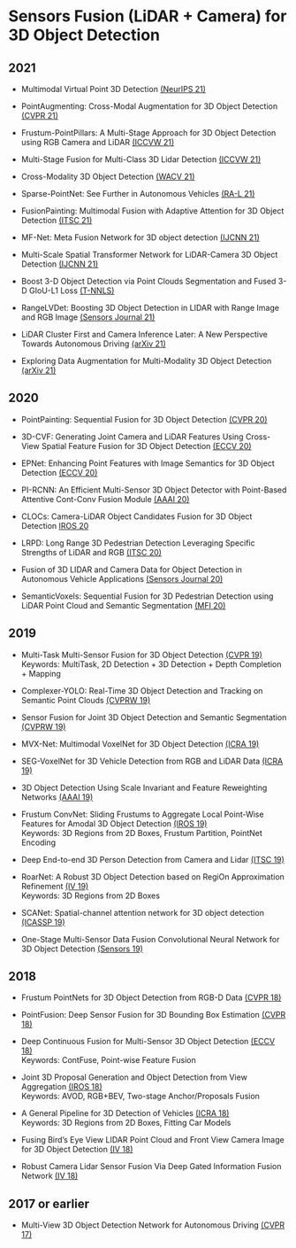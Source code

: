 # Sensors Fusion (LiDAR + Camera) for 3D Object Detection

## 2021

- Multimodal Virtual Point 3D Detection [(NeurIPS 21)](https://proceedings.neurips.cc/paper/2021/file/895daa408f494ad58006c47a30f51c1f-Paper.pdf)

- PointAugmenting: Cross-Modal Augmentation for 3D Object Detection [(CVPR 21)](https://vision.sjtu.edu.cn/files/cvpr21_pointaugmenting.pdf)

- Frustum-PointPillars: A Multi-Stage Approach for 3D Object Detection using RGB Camera and LiDAR [(ICCVW 21)](https://openaccess.thecvf.com/content/ICCV2021W/AVVision/papers/Paigwar_Frustum-PointPillars_A_Multi-Stage_Approach_for_3D_Object_Detection_Using_RGB_ICCVW_2021_paper.pdf)

- Multi-Stage Fusion for Multi-Class 3D Lidar Detection [(ICCVW 21)](https://openaccess.thecvf.com/content/ICCV2021W/AVVision/papers/Wang_Multi-Stage_Fusion_for_Multi-Class_3D_Lidar_Detection_ICCVW_2021_paper.pdf)

- Cross-Modality 3D Object Detection [(WACV 21)](https://openaccess.thecvf.com/content/WACV2021/papers/Zhu_Cross-Modality_3D_Object_Detection_WACV_2021_paper.pdf)

- Sparse-PointNet: See Further in Autonomous Vehicles [(RA-L 21)](https://ieeexplore.ieee.org/stamp/stamp.jsp?arnumber=9483647)

- FusionPainting: Multimodal Fusion with Adaptive Attention for 3D Object Detection [(ITSC 21)](https://arxiv.org/pdf/2106.12449.pdf)

- MF-Net: Meta Fusion Network for 3D object detection [(IJCNN 21)](https://ieeexplore.ieee.org/stamp/stamp.jsp?arnumber=9534374)

- Multi-Scale Spatial Transformer Network for LiDAR-Camera 3D Object Detection [(IJCNN 21)](https://ieeexplore.ieee.org/stamp/stamp.jsp?arnumber=9533588)

- Boost 3-D Object Detection via Point Clouds Segmentation and Fused 3-D GIoU-L1 Loss [(T-NNLS)](https://ieeexplore.ieee.org/stamp/stamp.jsp?arnumber=9241806)

- RangeLVDet: Boosting 3D Object Detection in LIDAR with Range Image and RGB Image [(Sensors Journal 21)](https://ieeexplore.ieee.org/stamp/stamp.jsp?arnumber=9612185)

- LiDAR Cluster First and Camera Inference Later: A New Perspective Towards Autonomous Driving [(arXiv 21)](https://arxiv.org/pdf/2111.09799.pdf)

- Exploring Data Augmentation for Multi-Modality 3D Object Detection [(arXiv 21)](https://arxiv.org/pdf/2012.12741.pdf)

## 2020

- PointPainting: Sequential Fusion for 3D Object Detection [(CVPR 20)](https://openaccess.thecvf.com/content_CVPR_2020/papers/Vora_PointPainting_Sequential_Fusion_for_3D_Object_Detection_CVPR_2020_paper.pdf)

- 3D-CVF: Generating Joint Camera and LiDAR Features Using Cross-View Spatial Feature Fusion for 3D Object Detection [(ECCV 20)](https://www.ecva.net/papers/eccv_2020/papers_ECCV/papers/123720715.pdf)

- EPNet: Enhancing Point Features with Image Semantics for 3D Object Detection [(ECCV 20)](https://www.ecva.net/papers/eccv_2020/papers_ECCV/papers/123600035.pdf)

- PI-RCNN: An Efficient Multi-Sensor 3D Object Detector with Point-Based Attentive Cont-Conv Fusion Module [(AAAI 20)](https://ojs.aaai.org/index.php/AAAI/article/view/6933/6787)

- CLOCs: Camera-LiDAR Object Candidates Fusion for 3D Object Detection [IROS 20](https://ieeexplore.ieee.org/stamp/stamp.jsp?arnumber=9341791)

- LRPD: Long Range 3D Pedestrian Detection Leveraging Specific Strengths of LiDAR and RGB [(ITSC 20)](https://arxiv.org/pdf/2006.09738.pdf)

- Fusion of 3D LIDAR and Camera Data for Object Detection in Autonomous Vehicle Applications [(Sensors Journal 20)](https://ieeexplore.ieee.org/stamp/stamp.jsp?arnumber=8957313)

- SemanticVoxels: Sequential Fusion for 3D Pedestrian Detection using LiDAR Point Cloud and Semantic Segmentation [(MFI 20)](https://arxiv.org/pdf/2009.12276.pdf)

## 2019

- Multi-Task Multi-Sensor Fusion for 3D Object Detection [(CVPR 19)](https://openaccess.thecvf.com/content_CVPR_2019/papers/Liang_Multi-Task_Multi-Sensor_Fusion_for_3D_Object_Detection_CVPR_2019_paper.pdf)\
Keywords: MultiTask, 2D Detection + 3D Detection + Depth Completion + Mapping

- Complexer-YOLO: Real-Time 3D Object Detection and Tracking on Semantic Point Clouds [(CVPRW 19)](https://openaccess.thecvf.com/content_CVPRW_2019/papers/WAD/Simon_Complexer-YOLO_Real-Time_3D_Object_Detection_and_Tracking_on_Semantic_Point_CVPRW_2019_paper.pdf)

- Sensor Fusion for Joint 3D Object Detection and Semantic Segmentation [(CVPRW 19)](https://openaccess.thecvf.com/content_CVPRW_2019/papers/WAD/Meyer_Sensor_Fusion_for_Joint_3D_Object_Detection_and_Semantic_Segmentation_CVPRW_2019_paper.pdf)

- MVX-Net: Multimodal VoxelNet for 3D Object Detection [(ICRA 19)](https://arxiv.org/pdf/1904.01649.pdf)

- SEG-VoxelNet for 3D Vehicle Detection from RGB and LiDAR Data [(ICRA 19)](https://ieeexplore.ieee.org/stamp/stamp.jsp?arnumber=8793492)

- 3D Object Detection Using Scale Invariant and Feature Reweighting Networks [(AAAI 19)](https://ojs.aaai.org/index.php/AAAI/article/download/4963/4836)

- Frustum ConvNet: Sliding Frustums to Aggregate Local Point-Wise Features for Amodal 3D Object Detection [(IROS 19)](https://ieeexplore.ieee.org/stamp/stamp.jsp?arnumber=8968513)\
Keywords: 3D Regions from 2D Boxes, Frustum Partition, PointNet Encoding

- Deep End-to-end 3D Person Detection from Camera and Lidar [(ITSC 19)](http://pure.tudelft.nl/ws/portalfiles/portal/68940754/roth2019itsc_lidar_person_detection.pdf)

- RoarNet: A Robust 3D Object Detection based on RegiOn Approximation Refinement [(IV 19)](https://ieeexplore.ieee.org/stamp/stamp.jsp?arnumber=8813895)\
Keywords: 3D Regions from 2D Boxes

- SCANet: Spatial-channel attention network for 3D object detection [(ICASSP 19)](https://ieeexplore.ieee.org/stamp/stamp.jsp?arnumber=8682746)

- One-Stage Multi-Sensor Data Fusion Convolutional Neural Network for 3D Object Detection [(Sensors 19)](https://www.mdpi.com/1424-8220/19/6/1434/pdf)

## 2018

- Frustum PointNets for 3D Object Detection from RGB-D Data [(CVPR 18)](https://openaccess.thecvf.com/content_cvpr_2018/papers/Qi_Frustum_PointNets_for_CVPR_2018_paper.pdf)

- PointFusion: Deep Sensor Fusion for 3D Bounding Box Estimation [(CVPR 18)](https://openaccess.thecvf.com/content_cvpr_2018/papers/Xu_PointFusion_Deep_Sensor_CVPR_2018_paper.pdf)

- Deep Continuous Fusion for Multi-Sensor 3D Object Detection [(ECCV 18)](https://openaccess.thecvf.com/content_ECCV_2018/papers/Ming_Liang_Deep_Continuous_Fusion_ECCV_2018_paper.pdf)\
Keywords: ContFuse, Point-wise Feature Fusion

- Joint 3D Proposal Generation and Object Detection from View Aggregation [(IROS 18)](https://ieeexplore.ieee.org/stamp/stamp.jsp?arnumber=8594049)\
Keywords: AVOD, RGB+BEV, Two-stage Anchor/Proposals Fusion

- A General Pipeline for 3D Detection of Vehicles [(ICRA 18)](https://ieeexplore.ieee.org/stamp/stamp.jsp?arnumber=8461232)\
Keywords: 3D Regions from 2D Boxes, Fitting Car Models

- Fusing Bird’s Eye View LIDAR Point Cloud and Front View Camera Image for 3D Object Detection [(IV 18)](https://ieeexplore.ieee.org/stamp/stamp.jsp?tp=&arnumber=8500387)

- Robust Camera Lidar Sensor Fusion Via Deep Gated Information Fusion Network [(IV 18)](https://ieeexplore.ieee.org/stamp/stamp.jsp?arnumber=8500711)

## 2017 or earlier

- Multi-View 3D Object Detection Network for Autonomous Driving [(CVPR 17)](https://openaccess.thecvf.com/content_cvpr_2017/papers/Chen_Multi-View_3D_Object_CVPR_2017_paper.pdf)